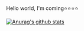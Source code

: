 Hello world, I'm coming⭐️⭐️⭐️⭐️


[![Anurag's github stats](https://github-readme-stats.vercel.app/api?username=yaohud&theme=radical)](https://github.com/anuraghazra/github-readme-stats)
